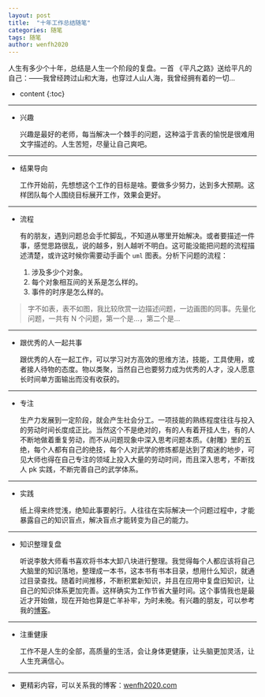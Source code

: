 ```yaml
---
layout: post
title:  "十年工作总结随笔"
categories: 随笔
tags: 随笔
author: wenfh2020
---
```


人生有多少个十年，总结是人生一个阶段的复盘。一首 《平凡之路》送给平凡的自己：——我曾经跨过山和大海，也穿过人山人海，我曾经拥有着的一切...



* content
{:toc}

---

* 兴趣
  
  兴趣是最好的老师，每当解决一个棘手的问题，这种溢于言表的愉悦是很难用文字描述的。人生苦短，尽量让自己爽吧。

---

* 结果导向
  
  工作开始前，先想想这个工作的目标是啥。要做多少努力，达到多大预期。这样团队每个人围绕目标展开工作，效果会更好。

---

* 流程
  
  有的朋友，遇到问题总会手忙脚乱，不知道从哪里开始解决。或者要描述一件事，感觉思路很乱，说的越多，别人越听不明白。这可能没能把问题的流程描述清楚，或许这时候你需要动手画个 `uml` 图表。分析下问题的流程：
  1. 涉及多少个对象。
  2. 每个对象相互间的关系是怎么样的。
  3. 事件的时序是怎么样的。

> 字不如表，表不如图，我比较欣赏一边描述问题，一边画图的同事。先量化问题，一共有 N 个问题，第一个是...，第二个是...

---

* 跟优秀的人一起共事
  
  跟优秀的人在一起工作，可以学习对方高效的思维方法，技能，工具使用，或者接人待物的态度。物以类聚，当然自己也要努力成为优秀的人才，没人愿意长时间单方面输出而没有收获的。

---

* 专注
  
  生产力发展到一定阶段，就会产生社会分工。一项技能的熟练程度往往与投入的劳动时间长度成正比。当然这个不是绝对的，有的人有着开挂人生，有的人不断地做着重复劳动，而不从问题现象中深入思考问题本质。《射雕》里的五绝，每个人都有自己的绝技，每个人对武学的修炼都是达到了痴迷的地步，可见大师也得在自己专注的领域上投入大量的劳动时间，而且深入思考，不断找人 pk 实践，不断完善自己的武学体系。

---

* 实践
  
  纸上得来终觉浅，绝知此事要躬行。人往往在实际解决一个问题过程中，才能暴露自己的知识盲点，解决盲点才能转变为自己的能力。

---

* 知识整理复盘
  
  听说李敖大师看书喜欢将书本大卸八块进行整理。我觉得每个人都应该将自己大脑里的知识落地，整理成一本书，这本书有书本目录，想用什么知识，就通过目录查找。随着时间推移，不断积累新知识，并且在应用中复盘旧知识，让自己的知识体系更加完善。这样确实为工作节省大量时间。这个事情我也是最近才开始做，现在开始也算是亡羊补牢，为时未晚。有兴趣的朋友，可以参考我的[博客](https://wenfh2020.com)。
  
---

* 注重健康
  
  工作不是人生的全部，高质量的生活，会让身体更健康，让头脑更加灵活，让人生充满信心。

---

* 更精彩内容，可以关系我的博客：[wenfh2020.com](https://wenfh2020.com/)